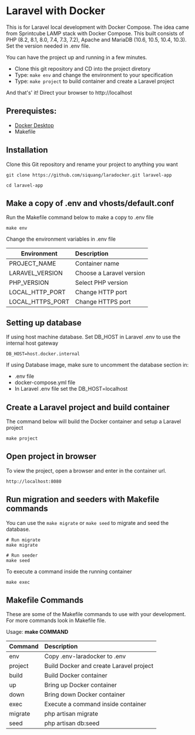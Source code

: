 # Laravel with Docker
This is for Laravel local development with Docker Compose. The idea came from Sprintcube LAMP stack with Docker Compose. This built consists of PHP (8.2, 8.1, 8.0, 7.4, 7.3, 7.2), Apache and MariaDB (10.6, 10.5, 10.4, 10.3). Set the version needed in .env file. 

You can have the project up and running in a few minutes.
- Clone this git repository and CD into the project diretory
- Type: ```make env``` and change the environment to your specification
- Type: ```make project``` to build container and create a Laravel project

And that's' it! Direct your browser to http://localhost

## Prerequistes:
- [Docker Desktop](https://www.docker.com/products/docker-desktop/)
- Makefile

## Installation
Clone this Git repository and rename your project to anything you want
``` 
git clone https://github.com/siquang/laradocker.git laravel-app

cd laravel-app
```

## Make a copy of .env and vhosts/default.conf
Run the Makefile command below to make a copy to .env file
```
make env
```

Change the environment variables in .env file

| Environment       | Description               |
|-------------------|:--------------------------|
| PROJECT_NAME      | Container name            |
| LARAVEL_VERSION   | Choose a Laravel version  |
| PHP_VERSION       | Select PHP version        |
| LOCAL_HTTP_PORT   | Change HTTP port          |
| LOCAL_HTTPS_PORT  | Change HTTPS port         |

## Setting up database
If using host machine database. Set DB_HOST in Laravel .env to use the internal host gateway
```
DB_HOST=host.docker.internal
```

If using Database image, make sure to uncomment the database section in:
- .env file
- docker-compose.yml file
- In Laravel .env file set the DB_HOST=localhost

## Create a Laravel project and build container
The command below will build the Docker container and setup a Laravel project
```
make project
```

## Open project in browser
To view the project, open a browser and enter in the container url.
```
http://localhost:8080
```

## Run migration and seeders with Makefile commands
You can use the ```make migrate``` or ```make seed``` to migrate and seed the database.
```
# Run migrate
make migrate

# Run seeder
make seed
```

To execute a command inside the running container
```
make exec
```

## Makefile Commands
These are some of the Makefile commands to use with your development. For more commands look in Makefile file.

Usage: **make COMMAND**

| Command   | Description                             |
| --------- | :---------------------------------------|
| env       | Copy .env-laradocker to .env            |
| project   | Build Docker and create Laravel project |
| build     | Build Docker container                  |
| up        | Bring up Docker container               |
| down      | Bring down Docker container             |
| exec      | Execute a command inside container      |
| migrate   | php artisan migrate                     |
| seed      | php artisan db:seed                     |